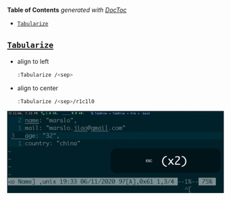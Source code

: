 <!-- START doctoc generated TOC please keep comment here to allow auto update -->
<!-- DON'T EDIT THIS SECTION, INSTEAD RE-RUN doctoc TO UPDATE -->
**Table of Contents**  *generated with [DocToc](https://github.com/thlorenz/doctoc)*

- [`Tabularize`](#tabularize)

<!-- END doctoc generated TOC please keep comment here to allow auto update -->



## [`Tabularize`](https://github.com/godlygeek/tabular)
- align to left
  ```bash
  :Tabularize /<sep>
  ```

- align to center
  ```bash
  :Tabularize /<sep>/r1c1l0
  ```

![tabularize](../../screenshot/vim/tabu.gif)
